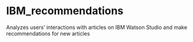 # IBM_recommendations
Analyzes users’ interactions with articles on IBM Watson Studio and make recommendations for new articles
